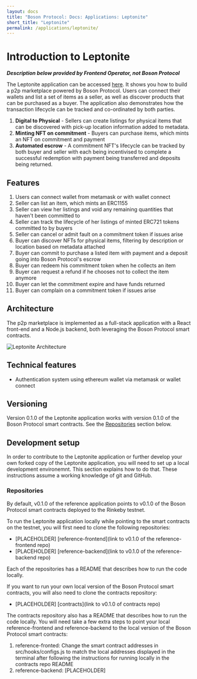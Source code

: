 ```yaml
---
layout: docs
title: "Boson Protocol: Docs: Applications: Leptonite"
short_title: "Leptonite"
permalink: /applications/leptonite/
---
```


# Introduction to Leptonite

_**Description below provided by Frontend Operator, not Boson Protocol**_

The Leptonite application can be accessed [here](http://leptonite.io). It shows
you how to build a p2p marketplace powered by Boson Protocol. Users can connect
their wallets and list a set of items as a seller, as well as discover products
that can be purchased as a buyer. The application also demonstrates how the
transaction lifecycle can be tracked and co-ordinated by both parties.

1. **Digital to Physical** - Sellers can create listings for physical items that
   can be discovered with pick-up location information added to metadata.
2. **Minting NFT on commitment** - Buyers can purchase items, which mints an NFT
   on commitment and payment
3. **Automated escrow** - A commitment NFT's lifecycle can be tracked by both
   buyer and seller with each being incentivised to complete a successful
   redemption with payment being transferred and deposits being returned.

## Features

1. Users can connect wallet from metamask or with wallet connect
2. Seller can list an item, which mints an ERC1155
3. Seller can view her listings and void any remaining quantities that haven't
   been committed to
4. Seller can track the lifecycle of her listings of minted ERC721 tokens
   committed to by buyers
5. Seller can cancel or admit fault on a commitment token if issues arise
6. Buyer can discover NFTs for physical items, filtering by description or
   location based on metadata attached
7. Buyer can commit to purchase a listed item with payment and a deposit going
   into Boson Protocol's escrow
8. Buyer can redeem his commitment token when he collects an item
9. Buyer can request a refund if he chooses not to collect the item anymore
10. Buyer can let the commitment expire and have funds returned
11. Buyer can complain on a commitment token if issues arise

## Architecture

The p2p marketplace is implemented as a full-stack application with a React
front-end and a Node.js backend, both leveraging the Boson Protocol smart
contracts.

![Leptonite Architecture](/images/docs/leptonite-architecture.png)

## Technical features

- Authentication system using ethereum wallet via metamask or wallet connect

## Versioning

Version 0.1.0 of the Leptonite application works with version 0.1.0 of the Boson
Protocol smart contracts. See the [Repositories](#repositories) section below.

## Development setup

In order to contribute to the Leptonite application or further develop your own
forked copy of the Leptonite application, you will need to set up a local
development environemnt. This section explains how to do that. These
instructions assume a working knowledge of git and GitHub.

### Repositories

By default, v0.1.0 of the reference application points to v0.1.0 of the Boson
Protocol smart contracts deployed to the Rinkeby testnet.

To run the Leptonite application locally while pointing to the smart contracts
on the testnet, you will first need to clone the following repositories:

- [PLACEHOLDER] [reference-frontend](link to v0.1.0 of the reference-frontend
  repo)
- [PLACEHOLDER] [reference-backend](link to v0.1.0 of the reference-backend
  repo)

Each of the repositories has a README that describes how to run the code
locally.

If you want to run your own local version of the Boson Protocol smart contracts,
you will also need to clone the contracts repository:

- [PLACEHOLDER] [contracts](link to v0.1.0 of contracts repo)

The contracts repository also has a README that describes how to run the code
locally. You will need take a few extra steps to point your local
reference-frontend and reference-backend to the local version of the Boson
Protocol smart contracts:

1. reference-fronted: Change the smart contract addresses in
   src/hooks/configs.js to match the local addresses displayed in the terminal
   after following the instructions for running locally in the contracts repo
   README
2. reference-backend: [PLACEHOLDER]
